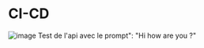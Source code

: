 # CI-CD

![image](https://github.com/user-attachments/assets/45ae5485-4749-4957-b27f-7605a2550d94)
Test de l'api avec le prompt": "Hi how are you ?" 
